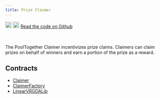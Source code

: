 ```yaml
---
title: Prize Claimer
---
```


<div className='flex-center'>
  <img src="/img/github.svg" width="20" height="20" className='github-img-dark' />
  <img src="/img/github-light.png" width="20" height="20" className='github-img-light' />
  <a href="https://github.com/generationsoftware/pt-v5-claimer">Read the code on Github</a>
</div>
<br></br>

The PoolTogether Claimer incentivizes prize claims. Claimers can claim prizes on behalf of winners and earn a portion of the prize as a reward.

## Contracts

- [Claimer](./Claimer)
- [ClaimerFactory](./ClaimerFactory)
- [LinearVRGDALib](./LinearVRGDALib)
